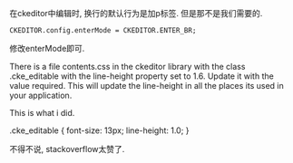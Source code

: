 
在ckeditor中编辑时, 换行的默认行为是加p标签. 但是那不是我们需要的.

```
CKEDITOR.config.enterMode = CKEDITOR.ENTER_BR;
```
修改enterMode即可.


There is a file contents.css in the ckeditor library with the class .cke_editable with the line-height property set to 1.6. Update it with the value required. This will update the line-height in all the places its used in your application.

This is what i did.

.cke_editable
{
    font-size: 13px;
    line-height: 1.0;
}

不得不说, stackoverflow太赞了.
